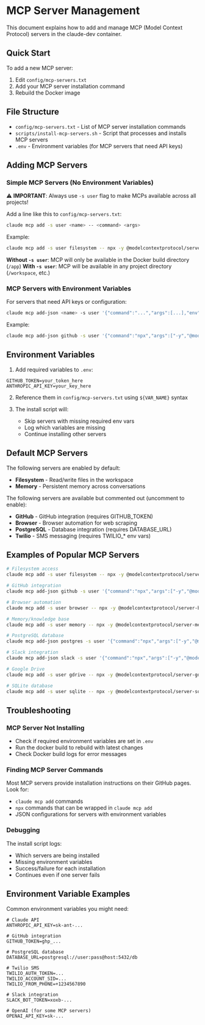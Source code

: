 # MCP Server Management

This document explains how to add and manage MCP (Model Context Protocol) servers in the claude-dev container.

## Quick Start

To add a new MCP server:

1. Edit `config/mcp-servers.txt`
2. Add your MCP server installation command
3. Rebuild the Docker image

## File Structure

- `config/mcp-servers.txt` - List of MCP server installation commands
- `scripts/install-mcp-servers.sh` - Script that processes and installs MCP servers
- `.env` - Environment variables (for MCP servers that need API keys)

## Adding MCP Servers

### Simple MCP Servers (No Environment Variables)

⚠️ **IMPORTANT**: Always use `-s user` flag to make MCPs available across all projects!

Add a line like this to `config/mcp-servers.txt`:

```bash
claude mcp add -s user <name> -- <command> <args>
```

Example:

```bash
claude mcp add -s user filesystem -- npx -y @modelcontextprotocol/server-filesystem
```

**Without `-s user`**: MCP will only be available in the Docker build directory (`/app`)
**With `-s user`**: MCP will be available in any project directory (`/workspace`, etc.)

### MCP Servers with Environment Variables

For servers that need API keys or configuration:

```bash
claude mcp add-json <name> -s user '{"command":"...","args":[...],"env":{"KEY":"${ENV_VAR}"}}'
```

Example:

```bash
claude mcp add-json github -s user '{"command":"npx","args":["-y","@modelcontextprotocol/server-github"],"env":{"GITHUB_TOKEN":"${GITHUB_TOKEN}"}}'
```

## Environment Variables

1. Add required variables to `.env`:

```env
GITHUB_TOKEN=your_token_here
ANTHROPIC_API_KEY=your_key_here
```

2. Reference them in `config/mcp-servers.txt` using `${VAR_NAME}` syntax

3. The install script will:
   - Skip servers with missing required env vars
   - Log which variables are missing
   - Continue installing other servers

## Default MCP Servers

The following servers are enabled by default:

- **Filesystem** - Read/write files in the workspace
- **Memory** - Persistent memory across conversations

The following servers are available but commented out (uncomment to enable):

- **GitHub** - GitHub integration (requires GITHUB_TOKEN)
- **Browser** - Browser automation for web scraping
- **PostgreSQL** - Database integration (requires DATABASE_URL)
- **Twilio** - SMS messaging (requires TWILIO_* env vars)

## Examples of Popular MCP Servers

```bash
# Filesystem access
claude mcp add -s user filesystem -- npx -y @modelcontextprotocol/server-filesystem

# GitHub integration
claude mcp add-json github -s user '{"command":"npx","args":["-y","@modelcontextprotocol/server-github"],"env":{"GITHUB_TOKEN":"${GITHUB_TOKEN}"}}'

# Browser automation
claude mcp add -s user browser -- npx -y @modelcontextprotocol/server-browser

# Memory/knowledge base
claude mcp add -s user memory -- npx -y @modelcontextprotocol/server-memory

# PostgreSQL database
claude mcp add-json postgres -s user '{"command":"npx","args":["-y","@modelcontextprotocol/server-postgres"],"env":{"POSTGRES_URL":"${DATABASE_URL}"}}'

# Slack integration
claude mcp add-json slack -s user '{"command":"npx","args":["-y","@modelcontextprotocol/server-slack"],"env":{"SLACK_BOT_TOKEN":"${SLACK_BOT_TOKEN}"}}'

# Google Drive
claude mcp add -s user gdrive -- npx -y @modelcontextprotocol/server-gdrive

# SQLite database
claude mcp add -s user sqlite -- npx -y @modelcontextprotocol/server-sqlite
```

## Troubleshooting

### MCP Server Not Installing

- Check if required environment variables are set in `.env`
- Run the docker build to rebuild with latest changes
- Check Docker build logs for error messages

### Finding MCP Server Commands

Most MCP servers provide installation instructions on their GitHub pages. Look for:

- `claude mcp add` commands
- `npx` commands that can be wrapped in `claude mcp add`
- JSON configurations for servers with environment variables

### Debugging

The install script logs:

- Which servers are being installed
- Missing environment variables
- Success/failure for each installation
- Continues even if one server fails

## Environment Variable Examples

Common environment variables you might need:

```env
# Claude API
ANTHROPIC_API_KEY=sk-ant-...

# GitHub integration
GITHUB_TOKEN=ghp_...

# PostgreSQL database
DATABASE_URL=postgresql://user:pass@host:5432/db

# Twilio SMS
TWILIO_AUTH_TOKEN=...
TWILIO_ACCOUNT_SID=...
TWILIO_FROM_PHONE=+1234567890

# Slack integration
SLACK_BOT_TOKEN=xoxb-...

# OpenAI (for some MCP servers)
OPENAI_API_KEY=sk-...
```
